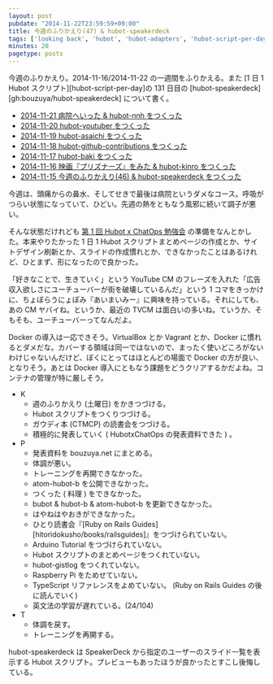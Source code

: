 ```yaml
---
layout: post
pubdate: "2014-11-22T23:59:59+09:00"
title: 今週のふりかえり(47) & hubot-speakerdeck
tags: ['looking back', 'hubot', 'hubot-adapters', 'hubot-script-per-day']
minutes: 20
pagetype: posts
---
```

今週のふりかえり。2014-11-16/2014-11-22 の一週間をふりかえる。また [1 日 1 Hubot スクリプト][hubot-script-per-day]の 131 日目の [hubot-speakerdeck][gh:bouzuya/hubot-speakerdeck] について書く。

- [2014-11-21 病院へいった & hubot-nnh をつくった][2014-11-21]
- [2014-11-20 hubot-youtuber をつくった][2014-11-20]
- [2014-11-19 hubot-asaichi をつくった][2014-11-19]
- [2014-11-18 hubot-github-contributions をつくった][2014-11-18]
- [2014-11-17 hubot-baki をつくった][2014-11-17]
- [2014-11-16 映画『プリズナーズ』をみた & hubot-kinro をつくった][2014-11-16]
- [2014-11-15 今週のふりかえり(46) & hubot-speakerdeck をつくった][2014-11-15]

今週は、頭痛からの鼻水、そしてせきで最後は病院というダメなコース。呼吸がつらい状態になっていて、ひどい。先週の熱をともなう風邪に続いて調子が悪い。

そんな状態だけれども [第 1 回 Hubot x ChatOps 勉強会](http://connpass.com/event/9370/) の準備をなんとかした。本来やりたかった 1 日 1 Hubot スクリプトまとめページの作成とか、サイトデザイン刷新とか、スライドの作成慣れとか、できなかったことはあるけれど、ひとまず、形になったので良かった。

「好きなことで、生きていく」という YouTube CM のフレーズを入れた「広告収入欲しさにユーチューバーが街を破壊しているんだ」という 1 コマをきっかけに、ちょぼらうにょぽみ『あいまいみー』に興味を持っている。それにしても、あの CM ヤバイね。というか、最近の TVCM は面白いの多いね。ていうか、そもそも、ユーチューバーってなんだよ。

Docker の導入は一応できそう。VirtualBox とか Vagrant とか、Docker に慣れるとダメだな。カバーする領域は同一ではないので、まったく使いどころがないわけじゃないんだけど、ぼくにとってはほとんどの場面で Docker の方が良い、となりそう。あとは Docker 導入にともなう課題をどうクリアするかだよね。コンテナの管理が特に厳しそう。

- K
  - 週のふりかえり (土曜日) をかきつづける。
  - Hubot スクリプトをつくりつづける。
  - ガウディ本 (CTMCP) の読書会をつづける。
  - 積極的に発表していく ( HubotxChatOps の発表資料できた ) 。
- P
  - 発表資料を bouzuya.net にまとめる。
  - 体調が悪い。
  - トレーニングを再開できなかった。
  - atom-hubot-b を公開できなかった。
  - つくった ( 料理 ) をできなかった。
  - bubot & hubot-b & atom-hubot-b を更新できなかった。
  - はやねはやおきができなかった。
  - ひとり読書会『[Ruby on Rails Guides][hitoridokusho/books/railsguides]』をつづけられていない。
  - Arduino Tutorial をつづけられていない。
  - Hubot スクリプトのまとめページをつくれていない。
  - hubot-gistlog をつくれていない。
  - Raspberry Pi をためせていない。
  - TypeScript リファレンスをよめていない。 (Ruby on Rails Guides の後に読んでいく)
  - 英文法の学習が遅れている。(24/104)
- T
  - 体調を戻す。
  - トレーニングを再開する。

hubot-speakerdeck は SpeakerDeck から指定のユーザーのスライド一覧を表示する Hubot スクリプト。プレビューもあったほうが良かったとすこし後悔している。

[2014-11-21]: http://blog.bouzuya.net/2014/11/21/
[2014-11-20]: http://blog.bouzuya.net/2014/11/20/
[2014-11-19]: http://blog.bouzuya.net/2014/11/19/
[2014-11-18]: http://blog.bouzuya.net/2014/11/18/
[2014-11-17]: http://blog.bouzuya.net/2014/11/17/
[2014-11-16]: http://blog.bouzuya.net/2014/11/16/
[2014-11-15]: http://blog.bouzuya.net/2014/11/15/
